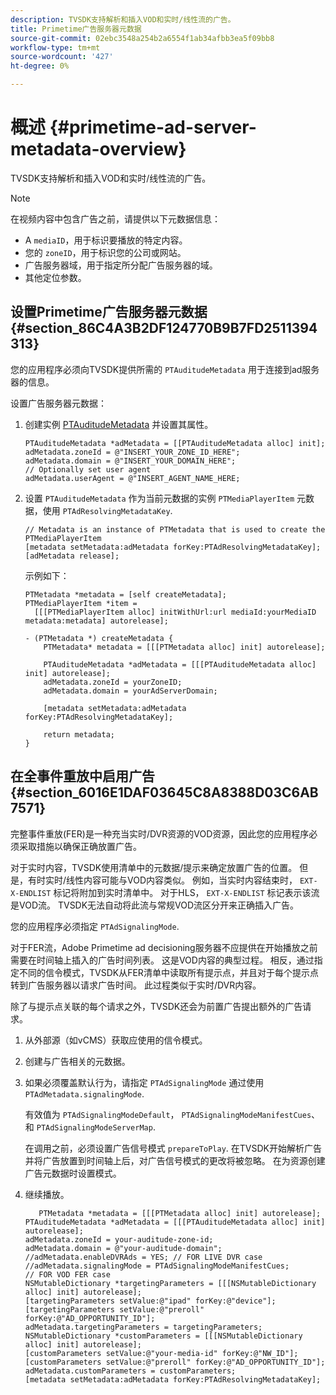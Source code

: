 ```yaml
---
description: TVSDK支持解析和插入VOD和实时/线性流的广告。
title: Primetime广告服务器元数据
source-git-commit: 02ebc3548a254b2a6554f1ab34afbb3ea5f09bb8
workflow-type: tm+mt
source-wordcount: '427'
ht-degree: 0%

---
```


# 概述 {#primetime-ad-server-metadata-overview}

TVSDK支持解析和插入VOD和实时/线性流的广告。

>[!NOTE]
>
>在视频内容中包含广告之前，请提供以下元数据信息：
>
>* A `mediaID`，用于标识要播放的特定内容。
>* 您的 `zoneID`，用于标识您的公司或网站。
>* 广告服务器域，用于指定所分配广告服务器的域。
>* 其他定位参数。
>

## 设置Primetime广告服务器元数据 {#section_86C4A3B2DF124770B9B7FD2511394313}

您的应用程序必须向TVSDK提供所需的 `PTAuditudeMetadata` 用于连接到ad服务器的信息。

设置广告服务器元数据：

1. 创建实例 [PTAuditudeMetadata](https://help.adobe.com/en_US/primetime/api/psdk/appledoc/Classes/PTAuditudeMetadata.html) 并设置其属性。

   ```
   PTAuditudeMetadata *adMetadata = [[PTAuditudeMetadata alloc] init];  
   adMetadata.zoneId = @"INSERT_YOUR_ZONE_ID_HERE"; 
   adMetadata.domain = @"INSERT_YOUR_DOMAIN_HERE"; 
   // Optionally set user agent 
   adMetadata.userAgent = @"INSERT_AGENT_NAME_HERE; 
   ```

1. 设置 `PTAuditudeMetadata` 作为当前元数据的实例 `PTMediaPlayerItem` 元数据，使用 `PTAdResolvingMetadataKey`.

   ```
   // Metadata is an instance of PTMetadata that is used to create the PTMediaPlayerItem 
   [metadata setMetadata:adMetadata forKey:PTAdResolvingMetadataKey];  
   [adMetadata release];
   ```

   示例如下：

   ```
   PTMetadata *metadata = [self createMetadata]; 
   PTMediaPlayerItem *item =  
     [[[PTMediaPlayerItem alloc] initWithUrl:url mediaId:yourMediaID metadata:metadata] autorelease]; 
   
   - (PTMetadata *) createMetadata { 
       PTMetadata* metadata = [[[PTMetadata alloc] init] autorelease]; 
   
       PTAuditudeMetadata *adMetadata = [[[PTAuditudeMetadata alloc] init] autorelease];  
       adMetadata.zoneId = yourZoneID; 
       adMetadata.domain = yourAdServerDomain; 
   
       [metadata setMetadata:adMetadata forKey:PTAdResolvingMetadataKey]; 
   
       return metadata; 
   }
   ```

## 在全事件重放中启用广告 {#section_6016E1DAF03645C8A8388D03C6AB7571}

完整事件重放(FER)是一种充当实时/DVR资源的VOD资源，因此您的应用程序必须采取措施以确保正确放置广告。

对于实时内容，TVSDK使用清单中的元数据/提示来确定放置广告的位置。 但是，有时实时/线性内容可能与VOD内容类似。 例如，当实时内容结束时， `EXT-X-ENDLIST` 标记将附加到实时清单中。 对于HLS， `EXT-X-ENDLIST` 标记表示该流是VOD流。 TVSDK无法自动将此流与常规VOD流区分开来正确插入广告。

您的应用程序必须指定 `PTAdSignalingMode`.

对于FER流，Adobe Primetime ad decisioning服务器不应提供在开始播放之前需要在时间轴上插入的广告时间列表。 这是VOD内容的典型过程。 相反，通过指定不同的信令模式，TVSDK从FER清单中读取所有提示点，并且对于每个提示点转到广告服务器以请求广告时间。 此过程类似于实时/DVR内容。

除了与提示点关联的每个请求之外，TVSDK还会为前置广告提出额外的广告请求。

1. 从外部源（如vCMS）获取应使用的信令模式。
1. 创建与广告相关的元数据。
1. 如果必须覆盖默认行为，请指定 `PTAdSignalingMode` 通过使用 `PTAdMetadata.signalingMode`.

   有效值为 `PTAdSignalingModeDefault`， `PTAdSignalingModeManifestCues`、和 `PTAdSignalingModeServerMap`.

   在调用之前，必须设置广告信号模式 `prepareToPlay`. 在TVSDK开始解析广告并将广告放置到时间轴上后，对广告信号模式的更改将被忽略。 在为资源创建广告元数据时设置模式。

1. 继续播放。

   ```
      PTMetadata *metadata = [[[PTMetadata alloc] init] autorelease]; 
   PTAuditudeMetadata *adMetadata = [[[PTAuditudeMetadata alloc] init] autorelease]; 
   adMetadata.zoneId = your-auditude-zone-id; 
   adMetadata.domain = @"your-auditude-domain"; 
   //adMetadata.enableDVRAds = YES; // FOR LIVE DVR case 
   //adMetadata.signalingMode = PTAdSignalingModeManifestCues;  
   // FOR VOD FER case 
   NSMutableDictionary *targetingParameters = [[[NSMutableDictionary alloc] init] autorelease]; 
   [targetingParameters setValue:@"ipad" forKey:@"device"]; 
   [targetingParameters setValue:@"preroll" forKey:@"AD_OPPORTUNITY_ID"]; 
   adMetadata.targetingParameters = targetingParameters; 
   NSMutableDictionary *customParameters = [[[NSMutableDictionary alloc] init] autorelease]; 
   [customParameters setValue:@"your-media-id" forKey:@"NW_ID"]; 
   [customParameters setValue:@"preroll" forKey:@"AD_OPPORTUNITY_ID"]; 
   adMetadata.customParameters = customParameters; 
   [metadata setMetadata:adMetadata forKey:PTAdResolvingMetadataKey]; 
   ```

